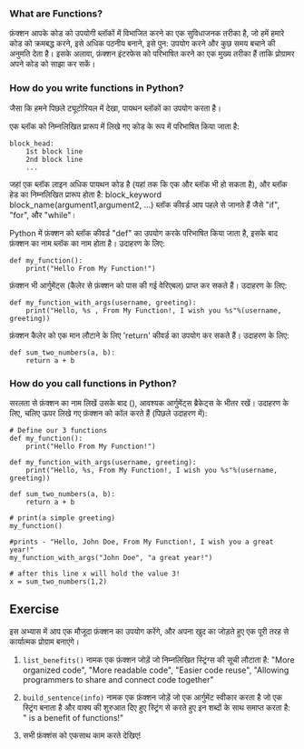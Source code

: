 ### What are Functions?

फ़ंक्शन आपके कोड को उपयोगी ब्लॉकों में विभाजित करने का एक सुविधाजनक तरीका है, जो हमें हमारे कोड को क्रमबद्ध करने, इसे अधिक पठनीय बनाने, इसे पुन: उपयोग करने और कुछ समय बचाने की अनुमति देता है। इसके अलावा, फ़ंक्शन इंटरफेस को परिभाषित करने का एक मुख्य तरीका हैं ताकि प्रोग्रामर अपने कोड को साझा कर सकें।

### How do you write functions in Python?

जैसा कि हमने पिछले ट्यूटोरियल में देखा, पायथन ब्लॉकों का उपयोग करता है।

एक ब्लॉक को निम्नलिखित प्रारूप में लिखे गए कोड के रूप में परिभाषित किया जाता है:

    block_head:
        1st block line
        2nd block line
        ...

जहां एक ब्लॉक लाइन अधिक पायथन कोड है (यहां तक कि एक और ब्लॉक भी हो सकता है), और ब्लॉक हेड का निम्नलिखित प्रारूप होता है:
block_keyword block_name(argument1,argument2, ...)
ब्लॉक कीवर्ड आप पहले से जानते हैं जैसे "if", "for", और "while"।

Python में फ़ंक्शन को ब्लॉक कीवर्ड "def" का उपयोग करके परिभाषित किया जाता है, इसके बाद फ़ंक्शन का नाम ब्लॉक का नाम होता है।
उदाहरण के लिए:

    def my_function():
        print("Hello From My Function!")


फ़ंक्शन भी आर्गुमेंट्स (कैलेर से फ़ंक्शन को पास की गई वेरिएबल) प्राप्त कर सकते हैं।
उदाहरण के लिए:

    def my_function_with_args(username, greeting):
        print("Hello, %s , From My Function!, I wish you %s"%(username, greeting))


फ़ंक्शन कैलेर को एक मान लौटाने के लिए 'return' कीवर्ड का उपयोग कर सकते हैं।
उदाहरण के लिए:

    def sum_two_numbers(a, b):
        return a + b

### How do you call functions in Python?

सरलता से फ़ंक्शन का नाम लिखें उसके बाद (), आवश्यक आर्गुमेंट्स ब्रैकेट्स के भीतर रखें।
उदाहरण के लिए, चलिए ऊपर लिखे गए फ़ंक्शन को कॉल करते हैं (पिछले उदाहरण में):

    # Define our 3 functions
    def my_function():
        print("Hello From My Function!")

    def my_function_with_args(username, greeting):
        print("Hello, %s, From My Function!, I wish you %s"%(username, greeting))

    def sum_two_numbers(a, b):
        return a + b

    # print(a simple greeting)
    my_function()

    #prints - "Hello, John Doe, From My Function!, I wish you a great year!"
    my_function_with_args("John Doe", "a great year!")

    # after this line x will hold the value 3!
    x = sum_two_numbers(1,2)  


Exercise
--------

इस अभ्यास में आप एक मौजूदा फ़ंक्शन का उपयोग करेंगे, और अपना खुद का जोड़ते हुए एक पूरी तरह से कार्यात्मक प्रोग्राम बनाएंगे।

1. `list_benefits()` नामक एक फ़ंक्शन जोड़ें जो निम्नलिखित स्ट्रिंग्स की सूची लौटाता है: "More organized code", "More readable code", "Easier code reuse", "Allowing programmers to share and connect code together"

2. `build_sentence(info)` नामक एक फ़ंक्शन जोड़ें जो एक आर्गुमेंट स्वीकार करता है जो एक स्ट्रिंग बनाता है और वाक्य की शुरुआत दिए हुए स्ट्रिंग से करते हुए इन शब्दों के साथ समाप्त करता है: " is a benefit of functions!"

3. सभी फ़ंक्शंस को एकसाथ काम करते देखिए!